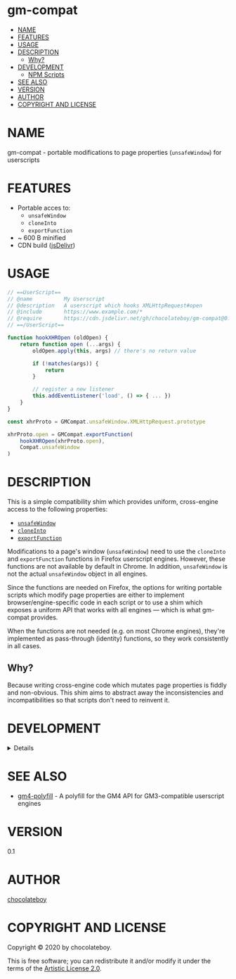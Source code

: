 # gm-compat

<!-- toc -->

- [NAME](#name)
- [FEATURES](#features)
- [USAGE](#usage)
- [DESCRIPTION](#description)
  - [Why?](#why)
- [DEVELOPMENT](#development)
  - [NPM Scripts](#npm-scripts)
- [SEE ALSO](#see-also)
- [VERSION](#version)
- [AUTHOR](#author)
- [COPYRIGHT AND LICENSE](#copyright-and-license)

<!-- tocstop -->

# NAME

gm-compat - portable modifications to page properties (`unsafeWindow`) for userscripts

# FEATURES

- Portable acces to:
  - `unsafeWindow`
  - `cloneInto`
  - `exportFunction`
- ~ 600 B minified
- CDN build ([jsDelivr](https://cdn.jsdelivr.net/gh/chocolateboy/gm-compat@0.1/index.min.js))

# USAGE

```javascript
// ==UserScript==
// @name          My Userscript
// @description   A userscript which hooks XMLHttpRequest#open
// @include       https://www.example.com/*
// @require       https://cdn.jsdelivr.net/gh/chocolateboy/gm-compat@0.1/index.min.js
// ==/UserScript==

function hookXHROpen (oldOpen) {
    return function open (...args) {
        oldOpen.apply(this, args) // there's no return value

        if (!matches(args)) {
            return
        }

        // register a new listener
        this.addEventListener('load', () => { ... })
    }
}

const xhrProto = GMCompat.unsafeWindow.XMLHttpRequest.prototype

xhrProto.open = GMCompat.exportFunction(
    hookXHROpen(xhrProto.open),
    Compat.unsafeWindow
)
```

# DESCRIPTION

This is a simple compatibility shim which provides uniform, cross-engine access
to the following properties:

- [`unsafeWindow`][unsafeWindow]
- [`cloneInto`][cloneInto]
- [`exportFunction`][exportFunction]

Modifications to a page's window (`unsafeWindow`) need to use the `cloneInto`
and `exportFunction` functions in Firefox userscript engines. However, these
functions are not available by default in Chrome. In addition, `unsafeWindow`
is not the actual `unsafeWindow` object in all engines.

Since the functions are needed on Firefox, the options for writing portable
scripts which modify page properties are either to implement
browser/engine-specific code in each script or to use a shim which exposes
a uniform API that works with all engines — which is what gm-compat provides.

When the functions are not needed (e.g. on most Chrome engines), they're
implemented as pass-through (identity) functions, so they work consistently in
all cases.

## Why?

Because writing cross-engine code which mutates page properties is fiddly and
non-obvious. This shim aims to abstract away the inconsistencies and
incompatibilities so that scripts don't need to reinvent it.

# DEVELOPMENT

<details>

## NPM Scripts

The following NPM scripts are available:

- build - generate the minified build of the library (index.min.js)
- doctoc - update the table-of-contents (TOC) in the README

</details>

# SEE ALSO

- [gm4-polyfill](https://github.com/greasemonkey/gm4-polyfill) - A polyfill for the GM4 API for GM3-compatible userscript engines

# VERSION

0.1

# AUTHOR

[chocolateboy](mailto:chocolate@cpan.org)

# COPYRIGHT AND LICENSE

Copyright © 2020 by chocolateboy.

This is free software; you can redistribute it and/or modify it under the
terms of the [Artistic License 2.0](https://www.opensource.org/licenses/artistic-license-2.0.php).

[cloneInto]: https://developer.mozilla.org/en-US/docs/Mozilla/Tech/XPCOM/Language_Bindings/Components.utils.cloneInto
[exportFunction]: https://developer.mozilla.org/en-US/docs/Mozilla/Tech/XPCOM/Language_Bindings/Components.utils.exportFunction
[unsafeWindow]: https://sourceforge.net/p/greasemonkey/wiki/unsafeWindow/
